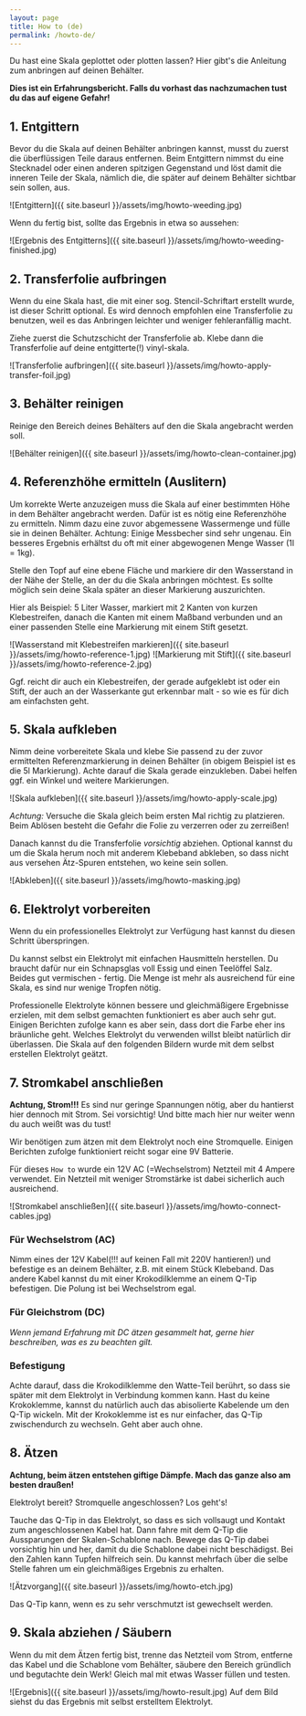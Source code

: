 ```yaml
---
layout: page
title: How to (de)
permalink: /howto-de/
---
```


Du hast eine Skala geplottet oder plotten lassen? Hier gibt's die Anleitung zum anbringen auf deinen Behälter.

**Dies ist ein Erfahrungsbericht. Falls du vorhast das nachzumachen tust du das auf eigene Gefahr!**

## 1. Entgittern
Bevor du die Skala auf deinen Behälter anbringen kannst, musst du zuerst die überflüssigen Teile daraus entfernen. Beim Entgittern nimmst du eine Stecknadel oder einen anderen spitzigen Gegenstand und löst damit die inneren Teile der Skala, nämlich die, die später auf deinem Behälter sichtbar sein sollen, aus.

![Entgittern]({{ site.baseurl }}/assets/img/howto-weeding.jpg)

Wenn du fertig bist, sollte das Ergebnis in etwa so aussehen:

![Ergebnis des Entgitterns]({{ site.baseurl }}/assets/img/howto-weeding-finished.jpg)

## 2. Transferfolie aufbringen
Wenn du eine Skala hast, die mit einer sog. Stencil-Schriftart erstellt wurde, ist dieser Schritt optional. Es wird dennoch empfohlen eine Transferfolie zu benutzen, weil es das Anbringen leichter und weniger fehleranfällig macht. 

Ziehe zuerst die Schutzschicht der Transferfolie ab. Klebe dann die Transferfolie auf deine entgitterte(!) vinyl-skala.

![Transferfolie aufbringen]({{ site.baseurl }}/assets/img/howto-apply-transfer-foil.jpg)

## 3. Behälter reinigen
Reinige den Bereich deines Behälters auf den die Skala angebracht werden soll.

![Behälter reinigen]({{ site.baseurl }}/assets/img/howto-clean-container.jpg)

## 4. Referenzhöhe ermitteln (Auslitern)
Um korrekte Werte anzuzeigen muss die Skala auf einer bestimmten Höhe in dem Behälter angebracht werden. Dafür ist es nötig eine Referenzhöhe zu ermitteln. Nimm dazu eine zuvor abgemessene Wassermenge und fülle sie in deinen Behälter. Achtung: Einige Messbecher sind sehr ungenau. Ein besseres Ergebnis erhältst du oft mit einer abgewogenen Menge Wasser (1l = 1kg).

Stelle den Topf auf eine ebene Fläche und markiere dir den Wasserstand in der Nähe der Stelle, an der du die Skala anbringen möchtest. Es sollte möglich sein deine Skala später an dieser Markierung auszurichten.

Hier als Beispiel: 
5 Liter Wasser, markiert mit 2 Kanten von kurzen Klebestreifen, danach die Kanten mit einem Maßband verbunden und an einer passenden Stelle eine Markierung mit einem Stift gesetzt.

![Wasserstand mit Klebestreifen markieren]({{ site.baseurl }}/assets/img/howto-reference-1.jpg)
![Markierung mit Stift]({{ site.baseurl }}/assets/img/howto-reference-2.jpg)

Ggf. reicht dir auch ein Klebestreifen, der gerade aufgeklebt ist oder ein Stift, der auch an der Wasserkante gut erkennbar malt - so wie es für dich am einfachsten geht.

## 5. Skala aufkleben
Nimm deine vorbereitete Skala und klebe Sie passend zu der zuvor ermittelten Referenzmarkierung in deinen Behälter (in obigem Beispiel ist es die 5l Markierung). Achte darauf die Skala gerade einzukleben. Dabei helfen ggf. ein Winkel und weitere Markierungen.

![Skala aufkleben]({{ site.baseurl }}/assets/img/howto-apply-scale.jpg)

*Achtung:* Versuche die Skala gleich beim ersten Mal richtig zu platzieren. Beim Ablösen besteht die Gefahr die Folie zu verzerren oder zu zerreißen!

Danach kannst du die Transferfolie *vorsichtig* abziehen. Optional kannst du um die Skala herum noch mit anderem Klebeband abkleben, so dass nicht aus versehen Ätz-Spuren entstehen, wo keine sein sollen.

![Abkleben]({{ site.baseurl }}/assets/img/howto-masking.jpg)

## 6. Elektrolyt vorbereiten
Wenn du ein professionelles Elektrolyt zur Verfügung hast kannst du diesen Schritt überspringen.

Du kannst selbst ein Elektrolyt mit einfachen Hausmitteln herstellen. Du braucht dafür nur ein Schnapsglas voll Essig und einen Teelöffel Salz. Beides gut vermischen - fertig. Die Menge ist mehr als ausreichend für eine Skala, es sind nur wenige Tropfen nötig.

Professionelle Elektrolyte können bessere und gleichmäßigere Ergebnisse erzielen, mit dem selbst gemachten funktioniert es aber auch sehr gut. Einigen Berichten zufolge kann es aber sein, dass dort die Farbe eher ins bräunliche geht. Welches Elektrolyt du verwenden willst bleibt natürlich dir überlassen. Die Skala auf den folgenden Bildern wurde mit dem selbst erstellen Elektrolyt geätzt.

## 7. Stromkabel anschließen
**Achtung, Strom!!!** Es sind nur geringe Spannungen nötig, aber du hantierst hier dennoch mit Strom. Sei vorsichtig! Und bitte mach hier nur weiter wenn du auch weißt was du tust!

Wir benötigen zum ätzen mit dem Elektrolyt noch eine Stromquelle. Einigen Berichten zufolge funktioniert reicht sogar eine 9V Batterie.

Für dieses `How to` wurde ein 12V AC (=Wechselstrom) Netzteil mit 4 Ampere verwendet. Ein Netzteil mit weniger Stromstärke ist dabei sicherlich auch ausreichend.

![Stromkabel anschließen]({{ site.baseurl }}/assets/img/howto-connect-cables.jpg)

### Für Wechselstrom (AC)
Nimm eines der 12V Kabel(!!! auf keinen Fall mit 220V hantieren!) und befestige es an deinem Behälter, z.B. mit einem Stück Klebeband. Das andere Kabel kannst du mit einer Krokodilklemme an einem Q-Tip befestigen. Die Polung ist bei Wechselstrom egal.

### Für Gleichstrom (DC)
*Wenn jemand Erfahrung mit DC ätzen gesammelt hat, gerne hier beschreiben, was es zu beachten gilt.*

### Befestigung
Achte darauf, dass die Krokodilklemme den Watte-Teil berührt, so dass sie später mit dem Elektrolyt in Verbindung kommen kann. Hast du keine Krokoklemme, kannst du natürlich auch das abisolierte Kabelende um den Q-Tip wickeln. Mit der Krokoklemme ist es nur einfacher, das Q-Tip zwischendurch zu wechseln. Geht aber auch ohne.

## 8. Ätzen
**Achtung, beim ätzen entstehen giftige Dämpfe. Mach das ganze also am besten draußen!**

Elektrolyt bereit? Stromquelle angeschlossen? Los geht's!

Tauche das Q-Tip in das Elektrolyt, so dass es sich vollsaugt und Kontakt zum angeschlossenen Kabel hat. Dann fahre mit dem Q-Tip die Aussparungen der Skalen-Schablone nach. Bewege das Q-Tip dabei vorsichtig hin und her, damit du die Schablone dabei nicht beschädigst. Bei den Zahlen kann Tupfen hilfreich sein. Du kannst mehrfach über die selbe Stelle fahren um ein gleichmäßiges Ergebnis zu erhalten.

![Ätzvorgang]({{ site.baseurl }}/assets/img/howto-etch.jpg)

Das Q-Tip kann, wenn es zu sehr verschmutzt ist gewechselt werden.

## 9. Skala abziehen / Säubern
Wenn du mit dem Ätzen fertig bist, trenne das Netzteil vom Strom, entferne das Kabel und die Schablone vom Behälter, säubere den Bereich gründlich und begutachte dein Werk! Gleich mal mit etwas Wasser füllen und testen.

![Ergebnis]({{ site.baseurl }}/assets/img/howto-result.jpg)
Auf dem Bild siehst du das Ergebnis mit selbst erstelltem Elektrolyt.
